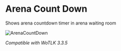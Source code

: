 # Arena Count Down

Shows arena countdown timer in arena waiting room

![ArenaCountDown](https://github.com/user-attachments/assets/bc66f8b1-8cc3-47c5-958e-7c5912048ba7)

*Compatible with WoTLK 3.3.5*
